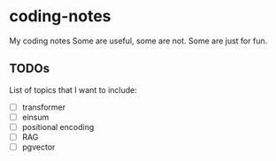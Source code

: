 # coding-notes

My coding notes
Some are useful, some are not. Some are just for fun.

## TODOs

List of topics that I want to include:

- [ ] transformer
- [ ] einsum
- [ ] positional encoding
- [ ] RAG
- [ ] pgvector
